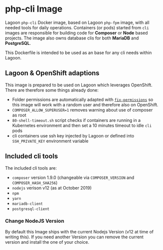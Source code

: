 # php-cli Image

Lagoon `php-cli` Docker image, based on Lagoon `php-fpm` image, with all needed tools for daily operations.
Containers (or pods) started from `cli` images are responsible for building code for **Composer** or **Node** based projects.
The image also owns database clis for both **MariaDB** and **PostgreSQL**.

This Dockerfile is intended to be used as an base for any cli needs within Lagoon.

## Lagoon & OpenShift adaptions

This image is prepared to be used on Lagoon which leverages OpenShift. There are therefore some things already done:

- Folder permissions are automatically adapted with [`fix-permissions`](https://github.com/sclorg/s2i-base-container/blob/master/core/root/usr/bin/fix-permissions) so this image will work with a random user and therefore also on OpenShift.
- `COMPOSER_ALLOW_SUPERUSER=1` removes warning about use of composer as root
- `80-shell-timeout.sh` script checks if containers are running in a Kubernetes environment and then set a 10 minutes timeout to idle `cli` pods
- cli containers use ssh key injected by Lagoon or defined into `SSH_PRIVATE_KEY` environment variable

## Included cli tools

The included cli tools are:

- `composer` version 1.9.0 (changeable via `COMPOSER_VERSION` and `COMPOSER_HASH_SHA256`)
- `nodejs` verison v12 (as at October 2019)
- `npm`
- `yarn`
- `mariadb-client`
- `postgresql-client`


### Change NodeJS Version

By default this Image ships with the current Nodejs Version (v12 at time of writing this).
If you need another Version you can remove the current version and install the one of your choice.